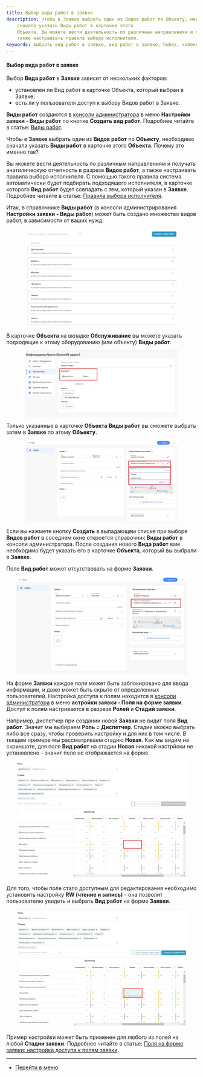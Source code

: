 ```yaml
---
title: Выбор вида работ в заявке
description: Чтобы в Заявке выбрать один из Видов работ по Объекту, необходимо
    сначала указать Виды работ в карточке этого
    Объекта. Вы можете вести деятельность по различным направлениям и получать анатилическую отчетность в разрезе Видов работ, а
    также настраивать правила выбора исполнителя.
keywords: выбрать вид работ в заявке, вид работ в заявке, hubex, хабекс, хубекс, хабикс
---
```

#### Выбор вида работ в заявке

<html>
<meta charset="utf-8">

</html>

<body>

<p>Выбор <Strong>Вида работ</Strong> в <Strong>Заявке</Strong> зависит от нескольких факторов: </p>
<ul>
    <li>установлен ли Вид работ в карточке Объекта, который выбран в Заявке;</li>
    <li>есть ли у пользователя доступ к выбору Видов работ в Заявке.</li>
</ul>

<p><Strong>Виды работ</Strong> создаются в <a href="https://wiki.hubex.ru/docs/FAQ/RU/admin/HowToEnterTheAdmin.html">консоли
    администратора</a> в меню <Strong>Настройки заявки - Виды работ</Strong> по кнопке <Strong>Создать вид
    работ</Strong>. Подробнее читайте в статье: <a href="https://wiki.hubex.ru/docs/FAQ/RU/admin/WorkType.html">Виды работ</a>.</p>


<p>Чтобы в <Strong>Заявке</Strong> выбрать один из <Strong>Видов работ</Strong> по <Strong>Объекту</Strong>, необходимо
    сначала указать <Strong>Виды работ</Strong> в карточке этого
    <Strong>Объекта</Strong>. Почему это именно так? </p>
<p>Вы можете вести деятельность по различным направлениям и получать анатилическую отчетность в разрезе <Strong>Видов работ</Strong>, а
    также настраивать правила выбора исполнителя. С помощью такого правила система автоматически будет
    подбирать подходящего исполнителя, в карточке которого <Strong>Вид работ</Strong> будет совпадать с тем, который указан в <Strong>Заявке</Strong>. Подробнее читайте в статье: <a href="https://wiki.hubex.ru/docs/FAQ/RU/admin/RulesOfChoice.html">Правила выбора исполнителя</a>.</p>
<p>Итак, в справочнике <Strong>Виды работ</Strong> (в консоли администрирования <Strong>Настройки заявки - Виды работ</Strong>) может быть создано
    множество видов работ, в зависимости от ваших нужд.</p>
<div>
    <img style="margin: 0 auto; display: block; max-width: 80%;"
         src="/attachments/images/FAQ/USER/ChoiceWorkType/WorkType.jpg"/>
</div>

<p>В карточке <Strong>Объекта</Strong> на вкладке <Strong>Обслуживание</Strong> вы можете указать подходящие к этому оборудованию (или объекту) <Strong>Виды
    работ</Strong>. </p>
<div>
    <img style="margin: 0 auto; display: block; max-width: 80%;"
         src="/attachments/images/FAQ/USER/ChoiceWorkType/Object.jpg"/>
</div>

<p>Только указанные в карточке <Strong>Объекта</Strong> <Strong>Виды работ</Strong> вы сможете выбрать затем в <Strong>Заявке</Strong> по этому <Strong>Объекту</Strong>.</p>
<div>
    <img style="margin: 0 auto; display: block; max-width: 80%;"
         src="/attachments/images/FAQ/USER/ChoiceWorkType/ChoiceWT.jpg"/>
</div>
<p>Если вы нажмете кнопку <Strong>Создать</Strong> в выпадающем списке при выборе <Strong>Видов работ</Strong> в соседнем окне откроется справочник <Strong>Виды
    работ</Strong> в консоли администратора. После создания нового <Strong>Вида работ</Strong> вам необходимо будет указать его в карточке
    <Strong>Объекта</Strong>, который вы выбрали в <Strong>Заявке</Strong>.</p>

<p>Поле <Strong>Вид работ</Strong> может отсутствовать на форме <Strong>Заявки</Strong>.</p>
<div>
    <img style="margin: 0 auto; display: block; max-width: 90%;"
         src="/attachments/images/FAQ/USER/ChoiceWorkType/NoWT.jpg"/>
</div>
<p>На форме <Strong>Заявки</Strong> каждое поле может быть заблокировано для ввода информации, и даже может быть скрыто от определенных
    пользователей. Настройка доступа к полям находится в <a
            href="https://wiki.hubex.ru/docs/FAQ/RU/admin/HowToEnterTheAdmin.html">консоли
        администратора</a> в меню <Strong>астройки заявки - Поля на форме заявки</Strong>. Доступ к полям настривается в разрезе <Strong>Ролей</Strong> и
    <Strong>Стадий заявки</Strong>.</p>
<p>Например, диспетчер при создании новой <Strong>Заявки</Strong> не видит поля <Strong>Вид работ</Strong>. Значит мы выбираем <Strong>Роль = Диспетчер</Strong>. Стадии
    можно выбрать либо все сразу, чтобы проверить настройку и для них в том числе. В текщем примере мы рассматриваем стадию <Strong>Новая</Strong>. Как мы видим на скриншоте, для поля <Strong>Вид работ</Strong> на стадии <Strong>Новая</Strong> никакой настрйоки не установлено -
    значит поле не отображается на форме. </p>
<div>
    <img style="margin: 0 auto; display: block; max-width: 90%;"
         src="/attachments/images/FAQ/USER/ChoiceWorkType/Field.jpg"/>
</div>
<p>Для того, чтобы поле стало доступным для редактирования необходимо установить настройку <Strong>RW (чтение и запись)</Strong> - она
    позволит пользователю увидеть и выбрать <Strong>Вид работ</Strong> на форме <Strong>Заявки</Strong>.</p>

<div>
    <img style="margin: 0 auto; display: block; max-width: 90%;"
         src="/attachments/images/FAQ/USER/ChoiceWorkType/Field2.jpg"/>
</div>

<p>Пример настройки может быть применен для любого из полей на любой <Strong>Стадии заявки</Strong>. Подробнее читайте в статье: <a
            href="https://wiki.hubex.ru/docs/FAQ/RU/admin/ElementsOfInterface.html">Поля на форме заявки: настройка доступа к полям заявки</a>.</p>
</body>


____
- [Перейти в меню](http://wiki.hubex.ru)
